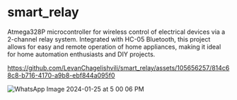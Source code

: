 # smart_relay
 Atmega328P microcontroller for wireless control of electrical devices via a 2-channel relay system. Integrated with HC-05 Bluetooth, this project allows for easy and remote operation of home appliances, making it ideal for home automation enthusiasts and DIY projects.


https://github.com/LevanChagelishvili/smart_relay/assets/105656257/814c68c8-b716-4170-a9b8-ebf844a095f0

![WhatsApp Image 2024-01-25 at 5 00 06 PM](https://github.com/LevanChagelishvili/smart_relay/assets/105656257/19094af1-68c9-4cd5-85f1-bef25d91afaf)
